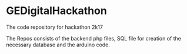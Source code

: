 # GEDigitalHackathon
The code repository for hackathon 2k17

The Repos consists of the backend php files, SQL file for creation of the necessary database and the arduino code.
